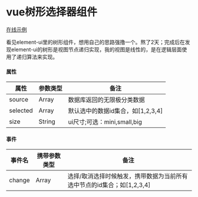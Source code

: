 # vue树形选择器组件

<a href="http://lilin.site/demo/demo-treeSelector" target="_blank">在线示例</a>

看见element-ui里的树形组件，想用自己的思路强撸一个。熬了2天；完成后在发现element-ui的树形是视图节点递归实现，我的视图是线性的，是在逻辑层面使用了递归算法来实现。

#### 属性
|属性|参数类型|备注|
|-|-|-|
|source|Array|数据库返回的无限极分类数据
|selected|Array|默认选中的数据id集合，如[1,2,3,4]|
|size|String|ui尺寸;可选：mini,small,big|

#### 事件
|事件名|携带参数类型|备注|
|-|-|-|
|change|Array|选择/取消选择时候触发，携带数据为当前所有选中节点的id集合；如[1,2,3,4]|